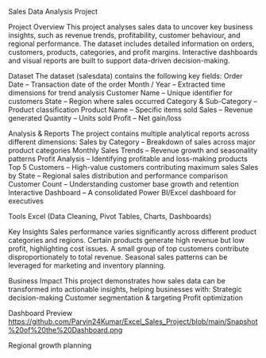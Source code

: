 Sales Data Analysis Project
 
Project Overview
This project analyses sales data to uncover key business insights, such as revenue trends, profitability, customer behaviour, and regional performance. The dataset includes detailed information on orders, customers, products, categories, and profit margins.
Interactive dashboards and visual reports are built to support data-driven decision-making.

 Dataset
The dataset (salesdata) contains the following key fields:
Order Date – Transaction date of the order
Month / Year – Extracted time dimensions for trend analysis
Customer Name – Unique identifier for customers
State – Region where sales occurred
Category & Sub-Category – Product classification
Product Name – Specific items sold
Sales – Revenue generated
Quantity – Units sold
Profit – Net gain/loss

Analysis & Reports
The project contains multiple analytical reports across different dimensions:
Sales by Category – Breakdown of sales across major product categories
Monthly Sales Trends – Revenue growth and seasonality patterns
Profit Analysis – Identifying profitable and loss-making products
Top 5 Customers – High-value customers contributing maximum sales
Sales by State – Regional sales distribution and performance comparison
Customer Count – Understanding customer base growth and retention
Interactive Dashboard – A consolidated Power BI/Excel dashboard for executives

Tools 
Excel (Data Cleaning, Pivot Tables, Charts, Dashboards)

Key Insights
Sales performance varies significantly across different product categories and regions.
Certain products generate high revenue but low profit, highlighting cost issues.
A small group of top customers contribute disproportionately to total revenue.
Seasonal sales patterns can be leveraged for marketing and inventory planning.

Business Impact
This project demonstrates how sales data can be transformed into actionable insights, helping businesses with:
Strategic decision-making
Customer segmentation & targeting
Profit optimization

Dashboard Preview
https://github.com/Parvin24Kumar/Excel_Sales_Project/blob/main/Snapshot%20of%20the%20Dashboard.png

Regional growth planning
